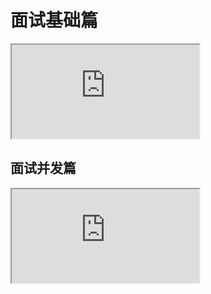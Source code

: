 # 面试基础篇

<head>
  <link rel="stylesheet" href="./interview.css">
</head>

<iframe src="https://qingdog.github.io/interview/"></iframe>

## 面试并发篇

<iframe src="https://qingdog.github.io/interview/day02并发篇讲义.html"></iframe>
